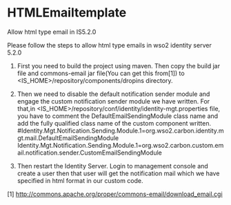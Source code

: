 # HTMLEmailtemplate
Allow html type email in IS5.2.0

Please follow the steps to allow html type emails in wso2 identity server 5.2.0

1) First you need to build the project using maven. Then copy the build jar file and commons-email jar file(You can get this from[1]) to <IS_HOME>/repository/components/dropins directory.
2) Then we need to disable the default notification sender module and engage the custom notification sender module we have written. For that,in <IS_HOME>/repository/conf/identity/identity-mgt.properties file, you have to comment the DefaultEmailSendingModule class name and add the fully qualified class name of the custom component written.
#Identity.Mgt.Notification.Sending.Module.1=org.wso2.carbon.identity.mgt.mail.DefaultEmailSendingModule 
Identity.Mgt.Notification.Sending.Module.1=org.wso2.carbon.custom.email.notification.sender.CustomEmailSendingModule

3) Then restart the Identity Server. Login to management console and create a user then that user will get the notification mail which we have specified in html format in our custom code.

[1] http://commons.apache.org/proper/commons-email/download_email.cgi
